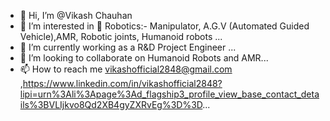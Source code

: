 - 👋 Hi, I’m @Vikash Chauhan
- 👀 I’m interested in 🤖 Robotics:- Manipulator, A.G.V (Automated Guided Vehicle),AMR, Robotic joints, Humanoid robots ...
- 🌱 I’m currently working as a R&D Project Engineer ...
- 💞️ I’m looking to collaborate on Humanoid Robots and AMR...
- 📫 How to reach me vikashofficial2848@gmail.com ,https://www.linkedin.com/in/vikashofficial2848?lipi=urn%3Ali%3Apage%3Ad_flagship3_profile_view_base_contact_details%3BVLIjkvo8Qd2XB4gyZXRvEg%3D%3D...
<!---
vikas7067/vikas7067 is a ✨ special ✨ repository because its `README.md` (this file) appears on your GitHub profile.
You can click the Preview link to take a look at your changes.
--->
